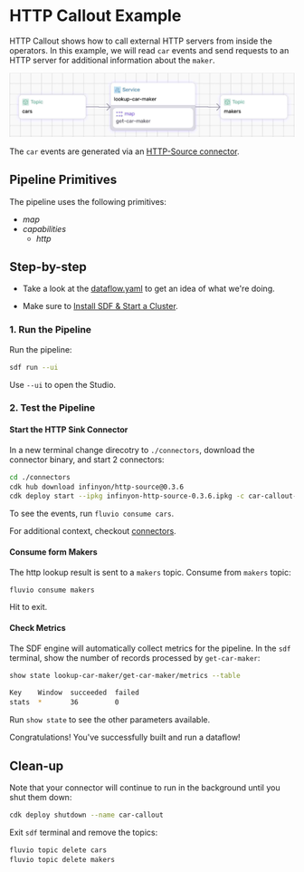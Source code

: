# HTTP Callout Example

HTTP Callout shows how to call external HTTP servers from inside the operators. In this example, we will read `car` events and send requests to an HTTP server for additional information about the `maker`.

<p align="center">
 <img width="700" src="img/http-callout.jpg">
</p>

The `car` events are generated via an [HTTP-Source connector](connectors).

## Pipeline Primitives

The pipeline uses the following primitives:
* _map_
* _capabilities_
  * _http_


## Step-by-step

* Take a look at the [dataflow.yaml](./dataflow.yaml) to get an idea of what we're doing.

* Make sure to [Install SDF & Start a Cluster].

### 1. Run the Pipeline

Run the pipeline:

```bash
sdf run --ui
```

Use `--ui` to open the Studio.

### 2. Test the Pipeline

#### Start the HTTP Sink Connector

In a new terminal change direcotry to `./connectors`, download the connector binary, and start 2 connectors:

```bash
cd ./connectors
cdk hub download infinyon/http-source@0.3.6
cdk deploy start --ipkg infinyon-http-source-0.3.6.ipkg -c car-callout-connector.yaml
```

To see the events, run `fluvio consume cars`.

For additional context, checkout [connectors](./connectors/).


#### Consume form Makers

The http lookup result is sent to a `makers` topic. Consume from `makers` topic:

```bash
fluvio consume makers
```

Hit <Ctrl-C> to exit.

#### Check Metrics

The SDF engine will automatically collect metrics for the pipeline. In the `sdf` terminal, show the number of records processed by `get-car-maker`:

```bash
show state lookup-car-maker/get-car-maker/metrics --table
```

```bash
Key    Window  succeeded  failed
stats  *       36         0
```

Run `show state` to see the other parameters available.

Congratulations! You've successfully built and run a dataflow!

## Clean-up

Note that your connector will continue to run in the background until you shut them down:

```bash
cdk deploy shutdown --name car-callout
```

Exit `sdf` terminal and remove the topics:

```bash
fluvio topic delete cars
fluvio topic delete makers
```

[Install SDF & Start a Cluster]: /README.MD#prerequisites
